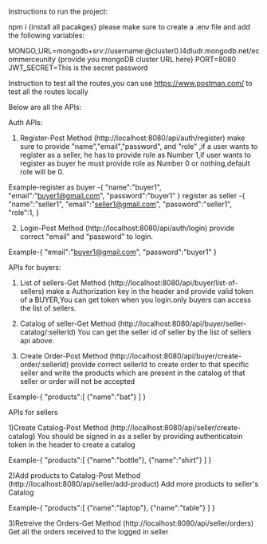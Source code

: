 Instructions to run the project:

npm i {install all pacakges}
please make sure to create a .env file and add the following variables:

MONGO_URL=mongodb+srv://username:<password>@cluster0.l4dludr.mongodb.net/ecommerceunity  {provide you mongoDB cluster URL here}
PORT=8080
JWT_SECRET=This is the secret password

Instruction to test all the routes,you can use https://www.postman.com/ to test all the routes locally

Below are all the APIs:

Auth APIs:
1) Register-Post Method (http://localhost:8080/api/auth/register) 
  make sure to provide "name","email","password", and "role" ,if a user wants to register as a seller,
  he has to provide role as Number 1,if user wants to register as buyer he must provide role as Number 0 or nothing,default role will be 0.

  Example-register as buyer -{
    "name":"buyer1",
    "email":"buyer1@gmail.com",
    "password":"buyer1"
}
register as seller -{
    "name":"seller1",
    "email":"seller1@gmail.com",
    "password":"seller1",
    "role":1,
}

2) Login-Post Method (http://localhost:8080/api/auth/login)
  provide correct "email" and "password" to login.

Example-{
    "email":"buyer1@gmail.com",
    "password":"buyer1"
}

APIs for buyers:

1) List of sellers-Get Method (http://localhost:8080/api/buyer/list-of-sellers)
  make a Authorization key in the header and provide valid token of a BUYER,You can get token when you login.only buyers can access the list of sellers.

2) Catalog of seller-Get Method (http://localhost:8080/api/buyer/seller-catalog/:sellerId) 
  You can get the seller id of seller by the list of sellers api above.

3) Create Order-Post Method (http://localhost:8080/api/buyer/create-order/:sellerId)
  provide correct sellerId to create order to that specific seller and write the products which are present in the catalog of that seller or order will not be accepted

Example-{
    "products":[
        {"name":"bat"}
    ]
}

APIs for sellers

1)Create Catalog-Post Method (http://localhost:8080/api/seller/create-catalog)
  You should be signed in as a seller by providing authenticatoin token in the header to create a catalog

  Example-{
    "products":[
        {"name":"bottle"},
        {"name":"shirt"}
    ]
}

2)Add products to Catalog-Post Method (http://localhost:8080/api/seller/add-product)
  Add more products to seller's Catalog

   Example-{
    "products":[
        {"name":"laptop"},
        {"name":"table"}
    ]
}

3)Retreive the Orders-Get Method (http://localhost:8080/api/seller/orders)
  Get all the orders received to the logged in seller 
  




